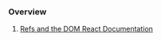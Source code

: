 ### Overview

1) [Refs and the DOM React Documentation](https://reactjs.org/docs/refs-and-the-dom.html)
